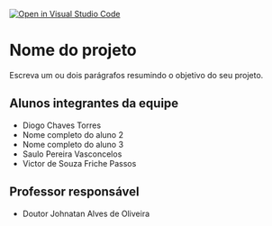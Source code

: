 [![Open in Visual Studio Code](https://classroom.github.com/assets/open-in-vscode-718a45dd9cf7e7f842a935f5ebbe5719a5e09af4491e668f4dbf3b35d5cca122.svg)](https://classroom.github.com/online_ide?assignment_repo_id=11877608&assignment_repo_type=AssignmentRepo)
# Nome do projeto
Escreva um ou dois parágrafos resumindo o objetivo do seu projeto.

## Alunos integrantes da equipe

* Diogo Chaves Torres
* Nome completo do aluno 2
* Nome completo do aluno 3
* Saulo Pereira Vasconcelos
* Victor de Souza Friche Passos

## Professor responsável 

* Doutor Johnatan Alves de Oliveira

